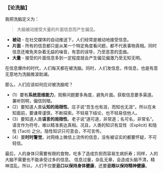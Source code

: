 ### 【论洗脑】

我把洗脑定义为：

> 大脑被动接受大量的片面信息而产生偏见。

- **被动** - 在社交媒体的自动推送下，人们经常是被动地接受信息。
- **片面** - 所有的信息都只是从某一个特定角度看问题，都不代表事物真相。同时信息还难免夹杂着无益的噪音，有意的误导，乃至恶意的歪曲。
- **大量** - 接受的片面信息多到一定程度就会产生偏见偏激乃至无知无明。

在信息爆炸的时代，人们每天都在被洗脑。同时，人们发信息，传信息，也是有意无意地为洗脑推波助澜。

那么，人们应该如何应对被洗脑呢？

- (1）要有**系统思维能力**，观察问题要多角度，避免片面。获取信息要多渠道。兼听则明，偏信则暗。
- (2）要知道人类**认知的局限性**。庄子说“吾生也有涯，而知也无涯”。所以在未知面前，要谦卑谨慎，不断探索。不轻易下结论，也不轻易信他人。
- (3）要知道人类**语言的局限性**。老子说“道可道，非常道；名可名，非常名”。语言作为符号，难以精准表达真相。况且，人类的知识有显性（Explicit) 和隐性 (Tacit) 之分。隐性知识只可意会，不可言传。
- (4）要**时时警觉**，对网络上微信上流传的信息，没有被证实的都要怀疑，不可轻信。

最后，人的身体只需要有限的食物，吃多了造成负担而容易生病折寿；同样，人的大脑不需要也不能承受过多的信息。 
信息过量，杂乱无章，会造成头脑不清，精神混乱。所以，人们不仅要**忌口以保持身体健康**，还要**忌眼以保持精神健康**。

